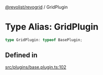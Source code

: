 [@revolist/revogrid](README.md) / GridPlugin

# Type Alias: GridPlugin

```ts
type GridPlugin: typeof BasePlugin;
```

## Defined in

[src/plugins/base.plugin.ts:102](https://github.com/revolist/revogrid/blob/78d14b7c443343ec06c8d385824462d784f2615f/src/plugins/base.plugin.ts#L102)
